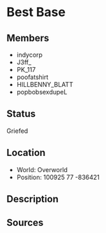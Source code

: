 # Best Base

## Members
- indycorp
- J3ff_
- PK_117
- poofatshirt
- HILLBENNY_BLATT
- popbobsexdupeL

## Status
Griefed

## Location
- World: Overworld 
- Position: 100925 77 -836421

## Description

## Sources
